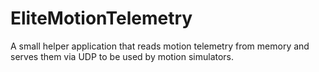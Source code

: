 # EliteMotionTelemetry
A small helper application that reads motion telemetry from memory and serves them via UDP to be used by motion simulators.

